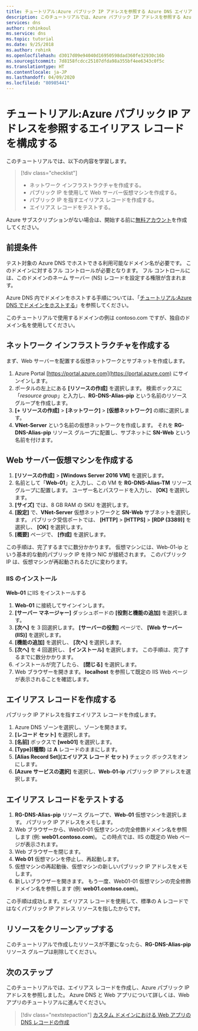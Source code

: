 ```yaml
---
title: チュートリアル:Azure パブリック IP アドレスを参照する Azure DNS エイリアス レコードを作成する
description: このチュートリアルでは、Azure パブリック IP アドレスを参照する Azure DNS エイリアス レコードを構成する方法を示します。
services: dns
author: rohinkoul
ms.service: dns
ms.topic: tutorial
ms.date: 9/25/2018
ms.author: rohink
ms.openlocfilehash: d3017d09e94040d16950598dad360fe32930c16b
ms.sourcegitcommit: 7d8158fcdcc25107dfda98a355bf4ee6343c0f5c
ms.translationtype: HT
ms.contentlocale: ja-JP
ms.lasthandoff: 04/09/2020
ms.locfileid: "80985441"
---
```

# <a name="tutorial-configure-an-alias-record-to-refer-to-an-azure-public-ip-address"></a>チュートリアル:Azure パブリック IP アドレスを参照するエイリアス レコードを構成する 

このチュートリアルでは、以下の内容を学習します。

> [!div class="checklist"]
> * ネットワーク インフラストラクチャを作成する。
> * パブリック IP を使用して Web サーバー仮想マシンを作成する。
> * パブリック IP を指すエイリアス レコードを作成する。
> * エイリアス レコードをテストする。


Azure サブスクリプションがない場合は、開始する前に[無料アカウント](https://azure.microsoft.com/free/?WT.mc_id=A261C142F)を作成してください。

## <a name="prerequisites"></a>前提条件
テスト対象の Azure DNS でホストできる利用可能なドメイン名が必要です。 このドメインに対するフル コントロールが必要となります。 フル コントロールには、このドメインのネーム サーバー (NS) レコードを設定する権限が含まれます。

Azure DNS 内でドメインをホストする手順については、「[チュートリアル:Azure DNS でドメインをホストする](dns-delegate-domain-azure-dns.md)」を参照してください。

このチュートリアルで使用するドメインの例は contoso.com ですが、独自のドメイン名を使用してください。

## <a name="create-the-network-infrastructure"></a>ネットワーク インフラストラクチャを作成する
まず、Web サーバーを配置する仮想ネットワークとサブネットを作成します。
1. Azure Portal [https://portal.azure.com](https://portal.azure.com) にサインインします。
2. ポータルの左上にある **[リソースの作成]** を選択します。 検索ボックスに「*resource group*」と入力し、**RG-DNS-Alias-pip** という名前のリソース グループを作成します。
3. **[+ リソースの作成]**  >  **[ネットワーク]**  >  **[仮想ネットワーク]** の順に選択します。
4. **VNet-Server** という名前の仮想ネットワークを作成します。 それを **RG-DNS-Alias-pip** リソース グループに配置し、サブネットに **SN-Web** という名前を付けます。

## <a name="create-a-web-server-virtual-machine"></a>Web サーバー仮想マシンを作成する
1. **[リソースの作成]**  >  **[Windows Server 2016 VM]** を選択します。
2. 名前として「**Web-01**」と入力し、この VM を **RG-DNS-Alias-TM** リソース グループに配置します。 ユーザー名とパスワードを入力し、 **[OK]** を選択します。
3. **[サイズ]** では、8 GB RAM の SKU を選択します。
4. **[設定]** で、**VNet-Server** 仮想ネットワークと **SN-Web** サブネットを選択します。 パブリック受信ポートでは、 **[HTTP]**  >  **[HTTPS]**  >  **[RDP (3389)]** を選択し、 **[OK]** を選択します。
5. **[概要]** ページで、 **[作成]** を選択します。

この手順は、完了するまでに数分かかります。 仮想マシンには、Web-01-ip という基本的な動的パブリック IP を持つ NIC が接続されます。 このパブリック IP は、仮想マシンが再起動されるたびに変わります。

### <a name="install-iis"></a>IIS のインストール

**Web-01** にIIS をインストールする

1. **Web-01** に接続してサインインします。
2. **[サーバー マネージャー]** ダッシュボードの **[役割と機能の追加]** を選択します。
3. **[次へ]** を 3 回選択します。 **[サーバーの役割]** ページで、 **[Web サーバー (IIS)]** を選択します。
4. **[機能の追加]** を選択し、 **[次へ]** を選択します。
5. **[次へ]** を 4 回選択し、 **[インストール]** を選択します。 この手順は、完了するまでに数分かかります。
6. インストールが完了したら、 **[閉じる]** を選択します。
7. Web ブラウザーを開きます。 **localhost** を参照して既定の IIS Web ページが表示されることを確認します。

## <a name="create-an-alias-record"></a>エイリアス レコードを作成する

パブリック IP アドレスを指すエイリアス レコードを作成します。

1. Azure DNS ゾーンを選択し、ゾーンを開きます。
2. **[レコード セット]** を選択します。
3. **[名前]** ボックスで **[web01]** を選択します。
4. **[Type]\(種類\)** は **A** レコードのままにします。
5. **[Alias Record Set]\(エイリアス レコード セット\)** チェック ボックスをオンにします。
6. **[Azure サービスの選択]** を選択し、**Web-01-ip** パブリック IP アドレスを選択します。

## <a name="test-the-alias-record"></a>エイリアス レコードをテストする

1. **RG-DNS-Alias-pip** リソース グループで、**Web-01** 仮想マシンを選択します。 パブリック IP アドレスをメモします。
1. Web ブラウザーから、Web01-01 仮想マシンの完全修飾ドメイン名を参照します (例: **web01.contoso.com**)。 この時点では、IIS の既定の Web ページが表示されます。
2. Web ブラウザーを閉じます。
3. **Web 01** 仮想マシンを停止し、再起動します。
4. 仮想マシンの再起動後、仮想マシンの新しいパブリック IP アドレスをメモします。
5. 新しいブラウザーを開きます。 もう一度、Web01-01 仮想マシンの完全修飾ドメイン名を参照します (例: **web01.contoso.com**)。

この手順は成功します。エイリアス レコードを使用して、標準の A レコードではなくパブリック IP アドレス リソースを指したからです。

## <a name="clean-up-resources"></a>リソースをクリーンアップする

このチュートリアルで作成したリソースが不要になったら、**RG-DNS-Alias-pip** リソース グループは削除してください。


## <a name="next-steps"></a>次のステップ

このチュートリアルでは、エイリアス レコードを作成し、Azure パブリック IP アドレスを参照しました。 Azure DNS と Web アプリについて詳しくは、Web アプリのチュートリアルに進んでください。

> [!div class="nextstepaction"]
> [カスタム ドメインにおける Web アプリの DNS レコードの作成](./dns-web-sites-custom-domain.md)
